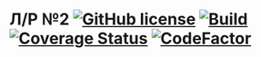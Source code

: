 # Л/Р №2  [![GitHub license](https://img.shields.io/badge/license-MIT-blue.svg)](https://github.com/facebook/react/blob/master/LICENSE) [![Build](https://github.com/PotatoHD404/Laba2/actions/workflows/core_debug.yml/badge.svg?branch=dev)](https://github.com/PotatoHD404/Laba2/actions/workflows/core_debug.yml) [![Coverage Status](https://coveralls.io/repos/github/PotatoHD404/Laba2/badge.svg?branch=dev&t=FRz34f)](https://coveralls.io/github/PotatoHD404/Laba2?branch=dev) [![CodeFactor](https://www.codefactor.io/repository/github/potatohd404/laba2/badge/dev?s=7070b6c2745130c8d769c6930209d08fd1d14746)](https://www.codefactor.io/repository/github/potatohd404/laba2/overview/dev)
